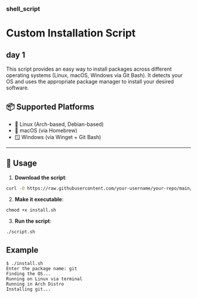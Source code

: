 ### shell_script

# Custom Installation Script
## day 1

This script provides an easy way to install packages across different operating systems (Linux, macOS, Windows via Git Bash). It detects your OS and uses the appropriate package manager to install your desired software.

## 📦 Supported Platforms

- 🐧 Linux (Arch-based, Debian-based)
- 🍎 macOS (via Homebrew)
- 🪟 Windows (via Winget + Git Bash)

---

## 🚀 Usage

1. **Download the script**:

```bash
curl -O https://raw.githubusercontent.com/your-username/your-repo/main/install.sh
```
2. **Make it executable**:

```
chmod +x install.sh
```
3. **Run the script**:

```
./script.sh
```
## Example 

```
$ ./install.sh
Enter the package name: git
Finding the OS...
Running on Linux via terminal
Running in Arch Distro
Installing git...
```
